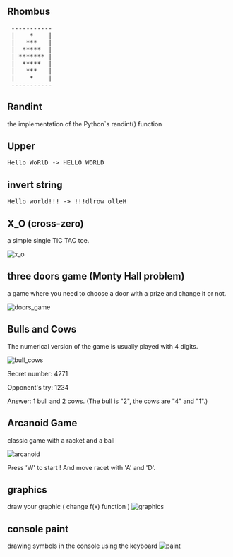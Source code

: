 ## Rhombus

<pre>
 -----------
 |    *    |
 |   ***   |
 |  *****  |
 | ******* |
 |  *****  |
 |   ***   |
 |    *    |
 -----------
</pre>

## Randint

the implementation of the Python`s randint() function

## Upper
<pre>
Hello WoRlD -> HELLO WORLD
</pre>
## invert string
<pre>
Hello world!!! -> !!!dlrow olleH
</pre>
## X_O (cross-zero)

a simple single TIC TAC toe.

![x_o](https://user-images.githubusercontent.com/50238538/96334452-a299ae80-1079-11eb-8f2a-dcf29772ef91.png)

## three doors game (Monty Hall problem)

a game where you need to choose a door with a prize and change it or not.

![doors_game](https://user-images.githubusercontent.com/50238538/96334451-a2011800-1079-11eb-8d00-aadfbe2534d4.png)

## Bulls and Cows

The numerical version of the game is usually played with 4 digits.

![bull_cows](https://user-images.githubusercontent.com/50238538/96334453-a3324500-1079-11eb-98ef-64333621bb14.png)

Secret number: 4271

Opponent's try: 1234

Answer: 1 bull and 2 cows. (The bull is "2", the cows are "4" and "1".)

## Arcanoid Game

classic game with a racket and a ball

![arcanoid](https://user-images.githubusercontent.com/50238538/96334454-a3324500-1079-11eb-969c-3789c34465c7.png)

Press 'W' to start ! And move racet with 'A' and 'D'.

## graphics

draw your graphic ( change f(x) function )
![graphics](https://user-images.githubusercontent.com/50238538/96334455-a3324500-1079-11eb-8b03-f3e878c0dc0e.png)

## console paint

drawing symbols in the console using the keyboard
![paint](https://user-images.githubusercontent.com/50238538/96334456-a3cadb80-1079-11eb-9b0d-fce22ab0e84c.png)

